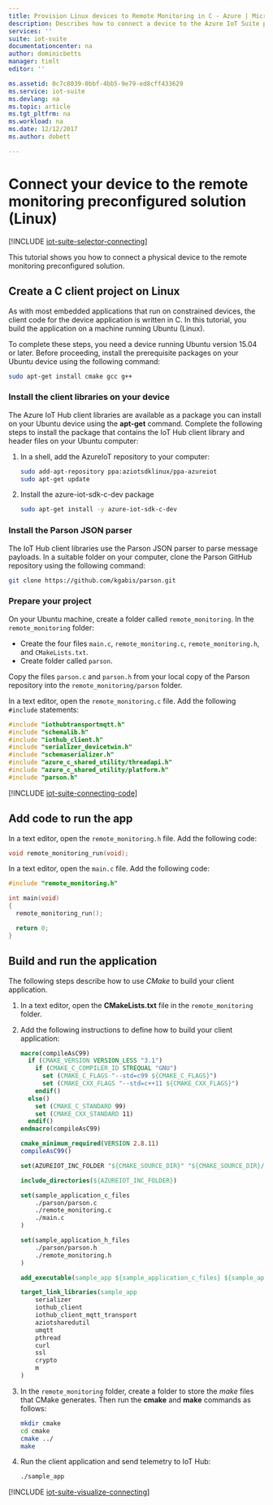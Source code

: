 ```yaml
---
title: Provision Linux devices to Remote Monitoring in C - Azure | Microsoft Docs
description: Describes how to connect a device to the Azure IoT Suite preconfigured remote monitoring solution using an application written in C running on Linux.
services: ''
suite: iot-suite
documentationcenter: na
author: dominicbetts
manager: timlt
editor: ''

ms.assetid: 0c7c8039-0bbf-4bb5-9e79-ed8cff433629
ms.service: iot-suite
ms.devlang: na
ms.topic: article
ms.tgt_pltfrm: na
ms.workload: na
ms.date: 12/12/2017
ms.author: dobett

---
```

# Connect your device to the remote monitoring preconfigured solution (Linux)

[!INCLUDE [iot-suite-selector-connecting](../../includes/iot-suite-selector-connecting.md)]

This tutorial shows you how to connect a physical device to the remote monitoring preconfigured solution.

## Create a C client project on Linux

As with most embedded applications that run on constrained devices, the client code for the device application is written in C. In this tutorial, you build the application on a machine running Ubuntu (Linux).

To complete these steps, you need a device running Ubuntu version 15.04 or later. Before proceeding, install the prerequisite packages on your Ubuntu device using the following command:

```sh
sudo apt-get install cmake gcc g++
```

### Install the client libraries on your device

The Azure IoT Hub client libraries are available as a package you can install on your Ubuntu device using the **apt-get** command. Complete the following steps to install the package that contains the IoT Hub client library and header files on your Ubuntu computer:

1. In a shell, add the AzureIoT repository to your computer:

    ```sh
    sudo add-apt-repository ppa:aziotsdklinux/ppa-azureiot
    sudo apt-get update
    ```

1. Install the azure-iot-sdk-c-dev package

    ```sh
    sudo apt-get install -y azure-iot-sdk-c-dev
    ```

### Install the Parson JSON parser

The IoT Hub client libraries use the Parson JSON parser to parse message payloads. In a suitable folder on your computer, clone the Parson GitHub repository using the following command:

```sh
git clone https://github.com/kgabis/parson.git
```

### Prepare your project

On your Ubuntu machine, create a folder called `remote_monitoring`. In the `remote_monitoring` folder:

- Create the four files `main.c`, `remote_monitoring.c`, `remote_monitoring.h`, and `CMakeLists.txt`.
- Create folder called `parson`.

Copy the files `parson.c` and `parson.h` from your local copy of the Parson repository into the `remote_monitoring/parson` folder.

In a text editor, open the `remote_monitoring.c` file. Add the following `#include` statements:

```c
#include "iothubtransportmqtt.h"
#include "schemalib.h"
#include "iothub_client.h"
#include "serializer_devicetwin.h"
#include "schemaserializer.h"
#include "azure_c_shared_utility/threadapi.h"
#include "azure_c_shared_utility/platform.h"
#include "parson.h"
```

[!INCLUDE [iot-suite-connecting-code](../../includes/iot-suite-connecting-code.md)]

## Add code to run the app

In a text editor, open the `remote_monitoring.h` file. Add the following code:

```c
void remote_monitoring_run(void);
```

In a text editor, open the `main.c` file. Add the following code:

```c
#include "remote_monitoring.h"

int main(void)
{
  remote_monitoring_run();

  return 0;
}
```

## Build and run the application

The following steps describe how to use *CMake* to build your client application.

1. In a text editor, open the **CMakeLists.txt** file in the `remote_monitoring` folder.

1. Add the following instructions to define how to build your client application:

    ```cmake
    macro(compileAsC99)
      if (CMAKE_VERSION VERSION_LESS "3.1")
        if (CMAKE_C_COMPILER_ID STREQUAL "GNU")
          set (CMAKE_C_FLAGS "--std=c99 ${CMAKE_C_FLAGS}")
          set (CMAKE_CXX_FLAGS "--std=c++11 ${CMAKE_CXX_FLAGS}")
        endif()
      else()
        set (CMAKE_C_STANDARD 99)
        set (CMAKE_CXX_STANDARD 11)
      endif()
    endmacro(compileAsC99)

    cmake_minimum_required(VERSION 2.8.11)
    compileAsC99()

    set(AZUREIOT_INC_FOLDER "${CMAKE_SOURCE_DIR}" "${CMAKE_SOURCE_DIR}/parson" "/usr/include/azureiot" "/usr/include/azureiot/inc")

    include_directories(${AZUREIOT_INC_FOLDER})

    set(sample_application_c_files
        ./parson/parson.c
        ./remote_monitoring.c
        ./main.c
    )

    set(sample_application_h_files
        ./parson/parson.h
        ./remote_monitoring.h
    )

    add_executable(sample_app ${sample_application_c_files} ${sample_application_h_files})

    target_link_libraries(sample_app
        serializer
        iothub_client
        iothub_client_mqtt_transport
        aziotsharedutil
        umqtt
        pthread
        curl
        ssl
        crypto
        m
    )
    ```

1. In the `remote_monitoring` folder, create a folder to store the *make* files that CMake generates. Then run the **cmake** and **make** commands as follows:

    ```sh
    mkdir cmake
    cd cmake
    cmake ../
    make
    ```

1. Run the client application and send telemetry to IoT Hub:

    ```sh
    ./sample_app
    ```

[!INCLUDE [iot-suite-visualize-connecting](../../includes/iot-suite-visualize-connecting.md)]

